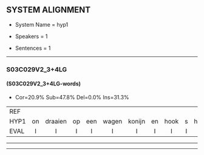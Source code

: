 
## SYSTEM ALIGNMENT

- System Name = hyp1

- Speakers = 1

- Sentences = 1

---

### S03C029V2_3+4LG

#### (S03C029V2_3+4LG-words)

- Cor=20.9%	Sub=47.8%	Del=0.0%	Ins=31.3%

|  |  |  |  |  |  |  |  |  |  |  |  |  |  |  |  |  |  |  |  |  |  |  |  |  |  |  |  |  |  |  |  |  |  |  |  |  |  |  |  |  |  |  |  |  |  |  |  |  |  |  |  |  |  |  |  |  |  |  |  |  |  |  |  |  |  |  |  |
|:--- |:---:|:---:|:---:|:---:|:---:|:---:|:---:|:---:|:---:|:---:|:---:|:---:|:---:|:---:|:---:|:---:|:---:|:---:|:---:|:---:|:---:|:---:|:---:|:---:|:---:|:---:|:---:|:---:|:---:|:---:|:---:|:---:|:---:|:---:|:---:|:---:|:---:|:---:|:---:|:---:|:---:|:---:|:---:|:---:|:---:|:---:|:---:|:---:|:---:|:---:|:---:|:---:|:---:|:---:|:---:|:---:|:---:|:---:|:---:|:---:|:---:|:---:|:---:|:---:|:---:|:---:|:---:|
| REF |  |  |  |  |  |  |  |  |  |  |  |  |  |  | omdraaien | poppenwagen | konijnenhok | elastiekje | ruziemaken | teddybeer | * | dierentuin | paddenstoelen | verstoppertje | * | wasmachine | fototoestel | toiletpapier | vrachtwagen | buurmannen | * | vogelkooi | olifant | * | schommelen | iedereen |  | schoenenwinkel | knutselen | ophangen | verjaardag | sprookjesboek |  |  | tandenborstel | lucifer | slaapkamer | achterdeur | ziekenhuis | nieuwsgierig | afblijven | kabouter |  |  |  |  | * | washandje | sneeuwwitje | goeiendag | goeiendag | vakantie | limonade | autorijden | eindelijk | familie | chocolade |
| HYP1 | on | draaien | op | een | wagen | konijn | en | hook | s | helastiekje | é | maken | dad | di | ber | dierton | dien | bavdestolen | verstop | purtia | was | as | me | chine | pot | os | doustl | tualet | papier | vrachtwergen | buurman | vogelkoi | olifant | s | schoonmalen | iedereen | schonen | winkel | kunndsullen | ophangen | verjaardag | sprookjesboek | dan | den | borstel | lucifer | slaapkamer | acdurde | ziekenhuis | nieuwsgierig | afbliven | kabouter | was | vanen | tia | azantia | snee | weet | je | goeen | goeiendag | vakantie | imonade | auteurede | endelijk | familie | chocolade |
| EVAL | I | I | I | I | I | I | I | I | I | I | I | I | I | I | S | S | S | S | S | S | S | S | S | S | S | S | S | S | S | S | S | S |  | S | S |  | I | S | S |  |  |  | I | I | S |  |  | S |  |  | S |  | I | I | I | I | S | S | S | S |  |  | S | S | S |  |  |
---

---
